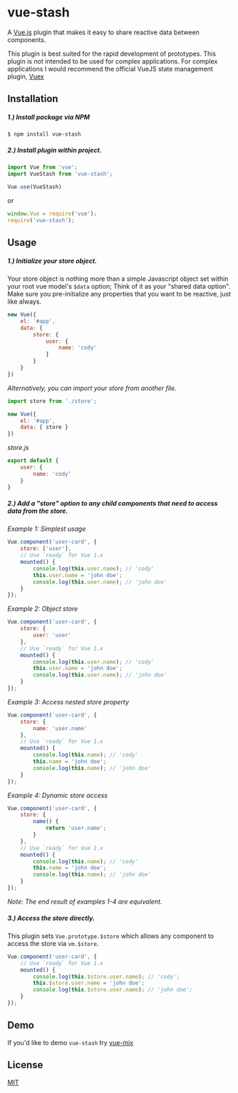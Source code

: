 # vue-stash

A [Vue.js](http://vuejs.org) plugin that makes it easy to share reactive data between components.

This plugin is best suited for the rapid development of prototypes. This plugin is not intended to be used for complex applications.
For complex applications I would recommend the official VueJS state management plugin, [Vuex](https://github.com/vuejs/vuex)

## Installation

##### 1.) Install package via NPM

```
$ npm install vue-stash
```

##### 2.) Install plugin within project.
```js
import Vue from 'vue';
import VueStash from 'vue-stash';

Vue.use(VueStash)
```

or

```js
window.Vue = require('vue');
require('vue-stash');
```

## Usage

##### 1.) Initialize your store object.
Your store object is nothing more than a simple Javascript object set within your root vue model's `$data` option; Think of it as your "shared data option". Make sure you pre-initialize any properties that you want to be reactive, just like always.

```js
new Vue({
    el: '#app',
    data: {
        store: {
            user: {
                name: 'cody'
            }
        }
    }
})
```

_Alternatively, you can import your store from another file._
```js
import store from './store';

new Vue({
    el: '#app',
    data: { store }
})
```

_store.js_
```js
export default {
    user: {
        name: 'cody'
    }
}
```

##### 2.) Add a "store" option to any child components that need to access data from the store.

*Example 1: Simplest usage*
```js
Vue.component('user-card', {
    store: ['user'],
    // Use `ready` for Vue 1.x
    mounted() {
        console.log(this.user.name); // 'cody'
        this.user.name = 'john doe';
        console.log(this.user.name); // 'john doe'
    }
});
```

*Example 2: Object store*

```js
Vue.component('user-card', {
    store: {
        user: 'user'
    },
    // Use `ready` for Vue 1.x
    mounted() {
        console.log(this.user.name); // 'cody'
        this.user.name = 'john doe';
        console.log(this.user.name); // 'john doe'
    }
});
```

*Example 3: Access nested store property*

```js
Vue.component('user-card', {
    store: {
        name: 'user.name'
    },
    // Use `ready` for Vue 1.x
    mounted() {
        console.log(this.name); // 'cody'
        this.name = 'john doe';
        console.log(this.name); // 'john doe'
    }
});
```

*Example 4: Dynamic store access*

```js
Vue.component('user-card', {
    store: {
        name() {
            return 'user.name';
        }
    },
    // Use `ready` for Vue 1.x
    mounted() {
        console.log(this.name); // 'cody'
        this.name = 'john doe';
        console.log(this.name); // 'john doe'
    }
});
```

*Note: The end result of examples 1-4 are equivalent.*

##### 3.) Access the store directly.
This plugin sets `Vue.prototype.$store` which allows any component to access the store via `vm.$store`.
```js
Vue.component('user-card', {
    // Use `ready` for Vue 1.x
    mounted() {
        console.log(this.$store.user.name); // 'cody';
        this.$store.user.name = 'john doe';
        console.log(this.$store.user.name); // 'john doe';
    }
});
```

## Demo
If you'd like to demo `vue-stash` try [vue-mix](https://github.com/cklmercer/vue-mix)

## License

[MIT](http://opensource.org/licenses/MIT)
